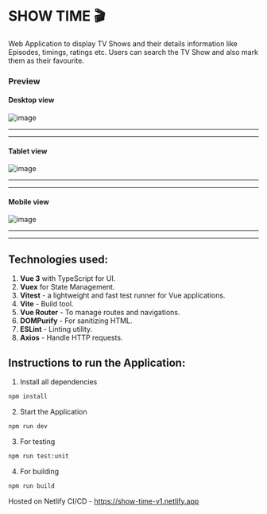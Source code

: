 # SHOW TIME 🎬

Web Application to display TV Shows and their details information like Episodes, timings, ratings etc. Users can search the TV Show and also mark them as their favourite.

### Preview

#### Desktop view
![image](https://user-images.githubusercontent.com/40830836/230789156-b4dad467-109c-4259-a1c9-7a2fb594a07b.png)



---
---
#### Tablet view
![image](https://user-images.githubusercontent.com/40830836/230789203-74c6a3a9-48bc-4c2d-913c-e21a95b81862.png)



---
---
#### Mobile view

![image](https://user-images.githubusercontent.com/40830836/230789212-93152cec-1aee-4fab-a4d3-25ede3c9f8fd.png)

---
---
## Technologies used:

1. **Vue 3** with TypeScript for UI.
2. **Vuex** for State Management.
3. **Vitest** - a lightweight and fast test runner for Vue applications.
4. **Vite** - Build tool.
5. **Vue Router** - To manage routes and navigations.
6. **DOMPurify** - For sanitizing HTML.
7. **ESLint** - Linting utility.
8. **Axios** - Handle HTTP requests.

## Instructions to run the Application:

1. Install all dependencies

```sh
npm install
```

2. Start the Application

```sh
npm run dev
```

3. For testing

```sh
npm run test:unit
```

4. For building

```sh
npm run build
```

Hosted on Netlify CI/CD - https://show-time-v1.netlify.app
